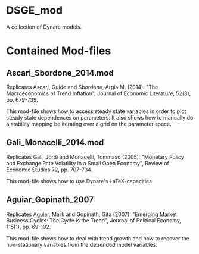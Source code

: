 # DSGE_mod
A collection of Dynare models.

# Contained Mod-files

## Ascari_Sbordone_2014.mod
Replicates Ascari, Guido and Sbordone, Argia M. (2014): "The Macroeconomics of Trend Inflation", Journal of Economic Literature, 52(3), pp. 679-739.

This mod-file shows how to access steady state variables in order to plot steady state dependences on parameters. It also shows how to manually do a stability mapping be iterating over a grid on the parameter space.
 
## Gali_Monacelli_2014.mod
Replicates Galí, Jordi and Monacelli, Tommaso (2005): "Monetary Policy and Exchange Rate Volatility in a Small Open Economy", Review of Economic Studies 72, pp. 707-734.

This mod-file shows how to use Dynare's LaTeX-capacities

## Aguiar_Gopinath_2007

Replicates Aguiar, Mark and Gopinath, Gita (2007): "Emerging Market Business Cycles: The Cycle is the Trend", Journal of Political Economy, 115(1), pp. 69-102.

This mod-file shows how to deal with trend growth and how to recover the non-stationary variables from the detrended model variables.


